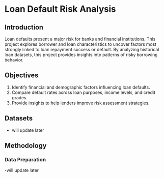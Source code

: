 # Loan Default Risk Analysis

## Introduction
Loan defaults present a major risk for banks and financial institutions. This project explores borrower and loan characteristics to uncover factors most strongly linked to loan repayment success or default. By analyzing historical loan datasets, this project provides insights into patterns of risky borrowing behavior.

## Objectives
1. Identify financial and demographic factors influencing loan defaults.  
2. Compare default rates across loan purposes, income levels, and credit grades.  
3. Provide insights to help lenders improve risk assessment strategies.  

## Datasets
- will update later

[//]: # (- **Loan Data** &#40;Kaggle Lending Club dataset or equivalent&#41;)
[//]: # (    - Columns: `Loan_ID`, `Loan_Amount`, `Annual_Income`, `Employment_Length`, `Credit_Score`, `Loan_Purpose`, `Loan_Term`, `Loan_Status`  )

## Methodology

### Data Preparation

-will update later

[//]: # (- Handle missing values &#40;e.g., income, credit score&#41;.  )

[//]: # (- Standardize categorical variables &#40;Loan_Purpose, Employment_Length&#41;.  )

[//]: # (- C)
